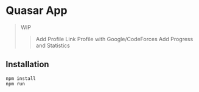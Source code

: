 # Quasar App

> WIP
>> Add Profile
>> Link Profile with Google/CodeForces
>> Add Progress and Statistics
## Installation
```shell
npm install
npm run
```

